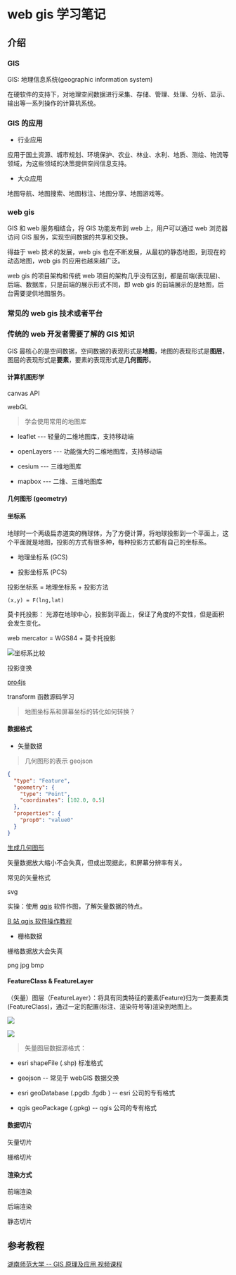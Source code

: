 # web gis 学习笔记

## 介绍

### GIS

GIS: 地理信息系统(geographic information system)

在硬软件的支持下，对地理空间数据进行采集、存储、管理、处理、分析、显示、输出等一系列操作的计算机系统。

### GIS 的应用

- 行业应用

应用于国土资源、城市规划、环境保护、农业、林业、水利、地质、测绘、物流等领域，为这些领域的决策提供空间信息支持。

- 大众应用

地图导航、地图搜索、地图标注、地图分享、地图游戏等。

### web gis

GIS 和 web 服务相结合，将 GIS 功能发布到 web 上，用户可以通过 web 浏览器访问 GIS 服务，实现空间数据的共享和交换。

得益于 web 技术的发展，web gis 也在不断发展，从最初的静态地图，到现在的动态地图，web gis 的应用也越来越广泛。

web gis 的项目架构和传统 web 项目的架构几乎没有区别，都是前端(表现层)、后端、数据库，只是前端的展示形式不同，即 web gis 的前端展示的是地图，后台需要提供地图服务。

### 常见的 web gis 技术或者平台

### 传统的 web 开发者需要了解的 GIS 知识

GIS 最核心的是空间数据，空间数据的表现形式是**地图**，地图的表现形式是**图层**，图层的表现形式是**要素**，要素的表现形式是**几何图形**。

#### 计算机图形学

canvas API

webGL

> 学会使用常用的地图库

- leaflet --- 轻量的二维地图库，支持移动端

- openLayers --- 功能强大的二维地图库，支持移动端

- cesium --- 三维地图库

- mapbox --- 二维、三维地图库

#### 几何图形 (geometry)

#### 坐标系

地球时一个两级扁赤道突的椭球体，为了方便计算，将地球投影到一个平面上，这个平面就是地图，投影的方式有很多种，每种投影方式都有自己的坐标系。

- 地理坐标系 (GCS)

- 投影坐标系 (PCS)

投影坐标系 = 地理坐标系 + 投影方法

`(x,y) = F(lng,lat)`

莫卡托投影： 光源在地球中心，投影到平面上，保证了角度的不变性，但是面积会发生变化。

web mercator = WGS84 + 莫卡托投影

![坐标系比较](xy.png)

投影变换

[pro4js](https://github.com/proj4js/proj4js)

transform 函数源码学习

<!-- TODO  -->

> 地图坐标系和屏幕坐标的转化如何转换？

#### 数据格式

- 矢量数据

> 几何图形的表示 geojson

```json
{
  "type": "Feature",
  "geometry": {
    "type": "Point",
    "coordinates": [102.0, 0.5]
  },
  "properties": {
    "prop0": "value0"
  }
}
```

[生成几何图形](https://geojson.io)

矢量数据放大缩小不会失真，但或出现据此，和屏幕分辨率有关。

常见的矢量格式

svg

实操：使用 [qgis](https://qgis.org/) 软件作图，了解矢量数据的特点。

[B 站 qgis 软件操作教程](https://www.bilibili.com/video/BV1vg4y1B7Wa/?vd_source=9bbf149e26315d2edf55b034712e09d6)

- 栅格数据

栅格数据放大会失真

png jpg bmp

#### FeatureClass & FeatureLayer

（矢量）图层（FeatureLayer）：将具有同类特征的要素(Feature)归为一类要素类(FeatureClass)，通过一定的配置(标注、渲染符号等)渲染到地图上。

![](./%E7%9F%A2%E9%87%8F%E5%9B%BE%E5%B1%82-1.png)

![](./%E7%9F%A2%E9%87%8F%E5%9B%BE%E5%B1%82-2.png)

> 矢量图层数据源格式：

- esri shapeFile (.shp) 标准格式

- geojson -- 常见于 webGIS 数据交换

- esri geoDatabase (.pgdb .fgdb ) -- esri 公司的专有格式

- qgis geoPackage (.gpkg) -- qgis 公司的专有格式

#### 数据切片

矢量切片

栅格切片

#### 渲染方式

前端渲染

后端渲染

静态切片

## 参考教程

[湖南师范大学 -- GIS 原理及应用 视频课程](https://www.bilibili.com/video/BV1bV4y1M7aV/?spm_id_from=pageDriver&vd_source=9bbf149e26315d2edf55b034712e09d6)

